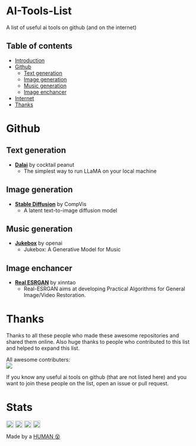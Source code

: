 # AI-Tools-List

A list of useful ai tools on github (and on the internet)

<!-- Image -->

## Table of contents
 
- [Introduction](#AI-Tools-List)
- [Github](#github)
	- [Text generation](#text-generation)
	- [Image generation](#image-generation)
	- [Music generation](#music-generation)
	- [Image enchancer](#image-enchancer)
- [Internet](#internet)	
- [Thanks](#thanks)

# Github

## Text generation

- **[Dalai](https://github.com/cocktailpeanut/dalai)** by cocktail peanut
   - The simplest way to run LLaMA on your local machine

## Image generation 

- **[Stable Diffusion](https://github.com/CompVis/stable-diffusion)** by CompVis
   - A latent text-to-image diffusion model

## Music generation

- **[Jukebox](https://github.com/openai/jukebox)** by openai
   - Jukebox: A Generative Model for Music

## Image enchancer

- **[Real ESRGAN](https://github.com/xinntao/Real-ESRGAN)** by xinntao
   - Real-ESRGAN aims at developing Practical Algorithms for General Image/Video Restoration.


# Thanks

Thanks to all these people who made these awesome repositories and shared them online.
Also huge thanks to people who contributed to this list and helped to expand this list.

All awesome contributers:
<br/>
<a href="https://github.com/JMcrafter26/ai-tools-list/graphs/contributors">
<img src="https://contrib.rocks/image?repo=JMcrafter26/ai-tools-list" /> <a>

If you know any useful ai tools on github (that are not listed here) and you want to join these people on the list, open an issue or pull request.

# Stats

<a href="https://github.com/JMcrafter26/ai-tools-list/stargazers" target="_blank"><img src="https://api.jm26.net/badge/beta?url=https://shields.io/github/stars/jmcrafter26/ai-tools-list.json&color=FFDB2D&label=Stars" height="20px" alt="Stars " style="display: inline-block; vertical-align: middle;"></a>
<a href="https://github.com/JMcrafter26/ai-tools-list/graphs/contributors" target="_blank"><img src="https://api.jm26.net/badge/beta?url=https://img.shields.io/github/contributors/jmcrafter26/ai-tools-list.json&color=blue" height="20px" style="display: inline-block; vertical-align: middle;"></a>
<a href="https://github.com/JMcrafter26/php-badges" target="_blank"><img src="https://api.jm26.net/badge/beta?g&label=Get%20these&icon=f41b&message=COOL%20BADGES&color=de4ff4" height="20px" alt="Get these COOL BADGES" style="display: inline-block; vertical-align: middle;"></a>
<img src="https://api.jm26.net/badge/beta?url=https://hits.dwyl.com/jmcrafter26/ai-tools-list.json" height="20px" alt="Get these COOL BADGES" style="display: inline-block; vertical-align: middle;">

Made by a [HUMAN 😵](https://github.com/JMcrafter26)
